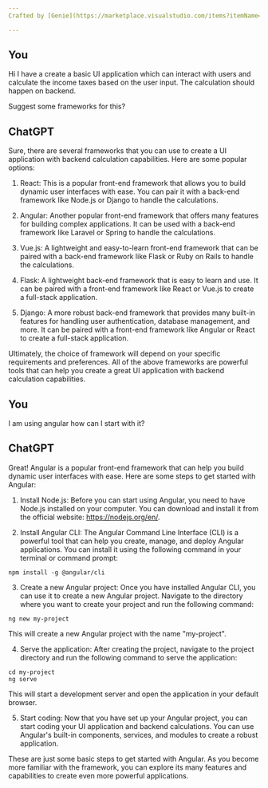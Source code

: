 ```yaml
---
Crafted by [Genie](https://marketplace.visualstudio.com/items?itemName=genieai.chatgpt-vscode)

---
```


## You

Hi I have a create a basic UI application which can interact with users and calculate the income taxes based on the user input. The calculation should happen on backend.

Suggest some frameworks for this?

## ChatGPT

Sure, there are several frameworks that you can use to create a UI application with backend calculation capabilities. Here are some popular options:

1. React: This is a popular front-end framework that allows you to build dynamic user interfaces with ease. You can pair it with a back-end framework like Node.js or Django to handle the calculations.

2. Angular: Another popular front-end framework that offers many features for building complex applications. It can be used with a back-end framework like Laravel or Spring to handle the calculations.

3. Vue.js: A lightweight and easy-to-learn front-end framework that can be paired with a back-end framework like Flask or Ruby on Rails to handle the calculations.

4. Flask: A lightweight back-end framework that is easy to learn and use. It can be paired with a front-end framework like React or Vue.js to create a full-stack application.

5. Django: A more robust back-end framework that provides many built-in features for handling user authentication, database management, and more. It can be paired with a front-end framework like Angular or React to create a full-stack application.

Ultimately, the choice of framework will depend on your specific requirements and preferences. All of the above frameworks are powerful tools that can help you create a great UI application with backend calculation capabilities.

## You

I am using angular how can I start with it?

## ChatGPT

Great! Angular is a popular front-end framework that can help you build dynamic user interfaces with ease. Here are some steps to get started with Angular:

1. Install Node.js: Before you can start using Angular, you need to have Node.js installed on your computer. You can download and install it from the official website: https://nodejs.org/en/.

2. Install Angular CLI: The Angular Command Line Interface (CLI) is a powerful tool that can help you create, manage, and deploy Angular applications. You can install it using the following command in your terminal or command prompt:
```
npm install -g @angular/cli
```

3. Create a new Angular project: Once you have installed Angular CLI, you can use it to create a new Angular project. Navigate to the directory where you want to create your project and run the following command:
```
ng new my-project
```
This will create a new Angular project with the name "my-project".

4. Serve the application: After creating the project, navigate to the project directory and run the following command to serve the application:
```
cd my-project
ng serve
```
This will start a development server and open the application in your default browser.

5. Start coding: Now that you have set up your Angular project, you can start coding your UI application and backend calculations. You can use Angular's built-in components, services, and modules to create a robust application.

These are just some basic steps to get started with Angular. As you become more familiar with the framework, you can explore its many features and capabilities to create even more powerful applications.